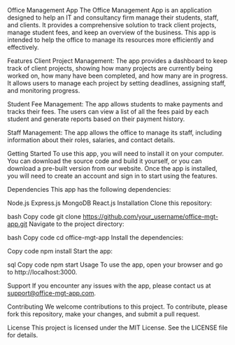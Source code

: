 Office Management App
The Office Management App is an application designed to help an IT and consultancy firm manage their students, staff, and clients. It provides a comprehensive solution to track client projects, manage student fees, and keep an overview of the business. This app is intended to help the office to manage its resources more efficiently and effectively.

Features
Client Project Management: The app provides a dashboard to keep track of client projects, showing how many projects are currently being worked on, how many have been completed, and how many are in progress. It allows users to manage each project by setting deadlines, assigning staff, and monitoring progress.

Student Fee Management: The app allows students to make payments and tracks their fees. The users can view a list of all the fees paid by each student and generate reports based on their payment history.

Staff Management: The app allows the office to manage its staff, including information about their roles, salaries, and contact details.

Getting Started
To use this app, you will need to install it on your computer. You can download the source code and build it yourself, or you can download a pre-built version from our website. Once the app is installed, you will need to create an account and sign in to start using the features.

Dependencies
This app has the following dependencies:

Node.js
Express.js
MongoDB
React.js
Installation
Clone this repository:

bash
Copy code
git clone https://github.com/your_username/office-mgt-app.git
Navigate to the project directory:

bash
Copy code
cd office-mgt-app
Install the dependencies:

Copy code
npm install
Start the app:

sql
Copy code
npm start
Usage
To use the app, open your browser and go to http://localhost:3000.

Support
If you encounter any issues with the app, please contact us at support@office-mgt-app.com.

Contributing
We welcome contributions to this project. To contribute, please fork this repository, make your changes, and submit a pull request.

License
This project is licensed under the MIT License. See the LICENSE file for details.
